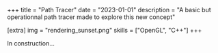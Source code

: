 +++
title = "Path Tracer"
date = "2023-01-01"
description = "A basic but operationnal path tracer made to explore this new concept"

[extra]
img = "rendering_sunset.png"
skills = ["OpenGL", "C++"]
+++
    
In construction...